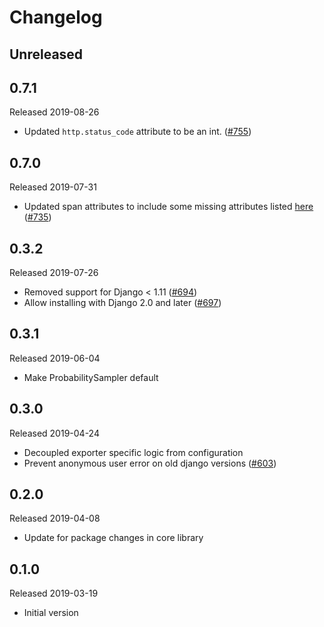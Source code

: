 # Changelog

## Unreleased

## 0.7.1
Released 2019-08-26

- Updated `http.status_code` attribute to be an int.
  ([#755](https://github.com/census-instrumentation/opencensus-python/pull/755))

## 0.7.0
Released 2019-07-31

- Updated span attributes to include some missing attributes listed
  [here](https://github.com/census-instrumentation/opencensus-specs/blob/master/trace/HTTP.md#attributes)
  ([#735](https://github.com/census-instrumentation/opencensus-python/pull/735))

## 0.3.2
Released 2019-07-26

- Removed support for Django < 1.11
  ([#694](https://github.com/census-instrumentation/opencensus-python/pull/694))
- Allow installing with Django 2.0 and later
  ([#697](https://github.com/census-instrumentation/opencensus-python/pull/697))

## 0.3.1
Released 2019-06-04

- Make ProbabilitySampler default

## 0.3.0
Released 2019-04-24

- Decoupled exporter specific logic from configuration
- Prevent anonymous user error on old django versions
  ([#603](https://github.com/census-instrumentation/opencensus-python/pull/603))

## 0.2.0
Released 2019-04-08

- Update for package changes in core library

## 0.1.0
Released 2019-03-19

- Initial version
